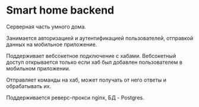 # Smart home backend
Серверная часть умного дома. 

Занимается авторизацией и аутентификацией пользователей, отправкой данных на мобильное приложение.

Поддерживает вебсокетное подключение с хабами. Вебсокетный доступ открывается только если хаб был добавлен пользователем в мобильном приложении.

Отправляет команды на хаб, может получать от него ответы и обрабатывать их. 

Поддерживается реверс-прокси nginx, БД - Postgres.

